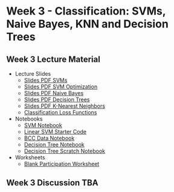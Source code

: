# Week 3 - Classification: SVMs, Naive Bayes, KNN and Decision Trees

## Week 3 Lecture Material
- Lecture Slides
    - [Slides PDF SVMs](https://drive.google.com/file/d/1lcBMO3f261syydqj8r0xEoU4qaIvPd5y/view?usp=sharing)
    - [Slides PDF SVM Optimization](https://drive.google.com/file/d/1an3mPRIApKnstBkSpqAv8ghC1m7hhGWi/view?usp=sharing)
    - [Slides PDF Naive Bayes](https://drive.google.com/file/d/1WpLHeOAW2n1B9_DcLvwzytAx2ME9_PK3/view?usp=sharing)
    - [Slides PDF Decision Trees](https://drive.google.com/file/d/1dLZ_KnupHEHkSQ7ncm3AsbKhmy6Zy7YU/view?usp=sharing)
    - [Slides PDF K-Nearest Neighbors](https://drive.google.com/file/d/1MOfv-3MUhmljkTD4jAfYSoA76db5-u3Q/view?usp=sharing)
    - [Classification Loss Functions](https://drive.google.com/file/d/1W8TrD_CtBSI5iBZ2U8otsfnshS1JSQ0t/view?usp=sharing)
- Notebooks
    - [SVM Notebook](https://colab.research.google.com/drive/1dJ7MmruKZAhBEYyUvh63IRHo5XWEHUO2?usp=sharing)
    - [Linear SVM Starter Code](https://colab.research.google.com/drive/1og4puP2HKl1oNd1WpepOnOeJ50sJ6UkH?usp=sharing)
    - [BCC Data Notebook](https://colab.research.google.com/drive/1ksEGL7SJ_wutCIyPYx7Loe5EPdOij6dJ?usp=sharing)
    - [Decision Tree Notebook](https://colab.research.google.com/drive/1OptVsB2DknM0rG3sQdZ-BIz7Vseu5fum?usp=sharing)
    - [Decision Tree Scratch Notebook](https://colab.research.google.com/drive/1PKweOlRDaFI8GZ222odxu2pztfsBV98l?usp=sharing)
- Worksheets
    - [Blank Participation Worksheet](https://drive.google.com/file/d/1AixFWcweyiHu_42doUkDTWcicPvB7EgQ/view?usp=sharing)
## Week 3 Discussion TBA
<!--
- [Slides](https://drive.google.com/file/d/1tVfwSoBPsZyJgLUVCXj_-iOBfl4G-1VE/view?usp=sharing)
- [Notebook](https://colab.research.google.com/drive/1PefCFZWEqd_QVf1eiLq0z_AChuLAKJgB?usp=sharing)
## Week 6 Discussion
- [Slides](https://drive.google.com/file/d/1N4fftaTgRtvIUT8AB_mEvSQ66L-IPPUL/view?usp=sharing)
- [Notebook](https://colab.research.google.com/drive/1kvchM4D-DhNNWZskUXtHevabqqMRey_0?usp=sharing)
